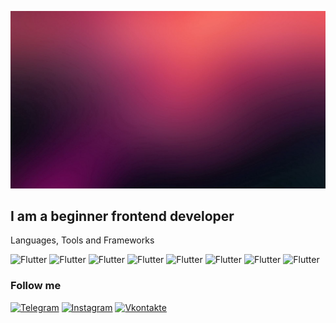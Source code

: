 [![Header](https://github.com/BONK777/bonk777/blob/main/assets/fon_pyatna_temnyy_91678_1920x1080.jpg)](https://bonk777.github.io/portfolio/)

## I am a beginner frontend developer 

Languages, Tools and Frameworks

![Flutter](https://img.shields.io/badge/-VSCode-090909?style=for-the-badge&logo=visualStudio)
![Flutter](https://img.shields.io/badge/-javascript-090909?style=for-the-badge&logo=javascript)
![Flutter](https://img.shields.io/badge/-Github-090909?style=for-the-badge&logo=github)
![Flutter](https://img.shields.io/badge/-React-090909?style=for-the-badge&logo=react)
![Flutter](https://img.shields.io/badge/-Vue-090909?style=for-the-badge&logo=vue.js)
![Flutter](https://img.shields.io/badge/-angular-090909?style=for-the-badge&logo=angular)
![Flutter](https://img.shields.io/badge/-figma-090909?style=for-the-badge&logo=figma)
![Flutter](https://img.shields.io/badge/-node.js-090909?style=for-the-badge&logo=node.js)


### Follow me
[![Telegram](https://img.shields.io/badge/-Telegram-090909?style=for-the-badge&logo=Telegram)](https://t.me/its_a_bonk)
[![Instagram](https://img.shields.io/badge/-Instagram-090909?style=for-the-badge&logo=Instagram)](https://www.instagram.com/dark_bonk/)
[![Vkontakte](https://img.shields.io/badge/-Vkontakte-090909?style=for-the-badge&logo=VK&logoColor=4f7db8)](https://vk.com/its_a_bonk_man)
